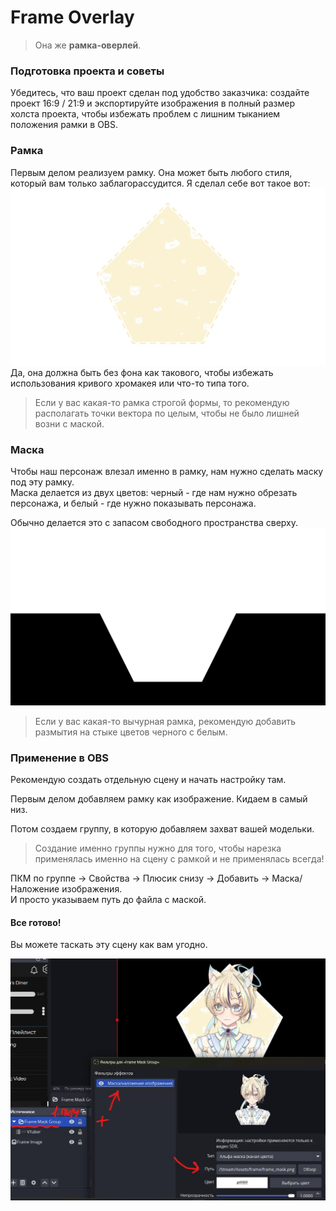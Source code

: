 # Frame Overlay
> Она же **рамка-оверлей**.

### Подготовка проекта и советы

Убедитесь, что ваш проект сделан под удобство заказчика:
создайте проект 16:9 / 21:9 и экспортируйте изображения в полный размер
холста проекта, чтобы избежать проблем с лишним тыканием положения рамки
в OBS.

### Рамка

Первым делом реализуем рамку. Она может быть любого стиля,
который вам только заблагорассудится. Я сделал себе вот такое вот:
<img src="./frame.webp">
Да, она должна быть без фона как такового, чтобы избежать использования
кривого хромакея или что-то типа того.

> Если у вас какая-то рамка строгой формы, то рекомендую располагать
> точки вектора по целым, чтобы не было лишней возни с маской.

### Маска

Чтобы наш персонаж влезал именно в рамку, нам нужно сделать
маску под эту рамку.\
Маска делается из двух цветов: черный - где нам нужно обрезать персонажа,
и белый - где нужно показывать персонажа.

Обычно делается это с запасом свободного пространства сверху.
<img src="./mask.webp">

> Если у вас какая-то вычурная рамка, рекомендую добавить размытия на стыке
> цветов черного с белым.

### Применение в OBS

Рекомендую создать отдельную сцену и начать настройку там.

Первым делом добавляем рамку как изображение. Кидаем в самый низ.

Потом создаем группу, в которую добавляем захват вашей модельки.
> Создание именно группы нужно для того, чтобы нарезка применялась
> именно на сцену с рамкой и не применялась всегда!

ПКМ по группе -> Свойства -> Плюсик снизу -> Добавить ->
Маска/Наложение изображения.\
И просто указываем путь до файла с маской.

#### Все готово!

Вы можете таскать эту сцену как вам угодно.

<img src="./obs.webp">
